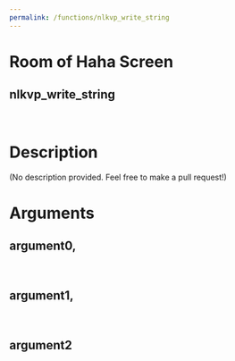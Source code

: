 ```yaml
---
permalink: /functions/nlkvp_write_string
---
```

# Room of Haha Screen  
## nlkvp_write_string  
&nbsp;  
# Description  
(No description provided. Feel free to make a pull request!) 
&nbsp;  
# Arguments
## argument0, 

&nbsp;  
## argument1, 

&nbsp;  
## argument2

&nbsp;  


